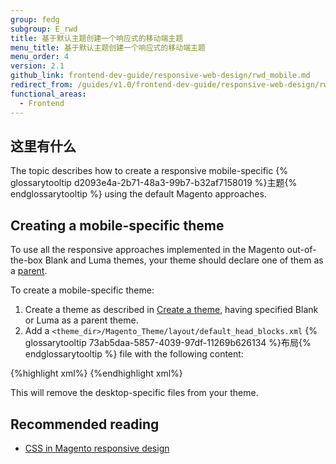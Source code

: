 ```yaml
---
group: fedg
subgroup: E_rwd
title: 基于默认主题创建一个响应式的移动端主题
menu_title: 基于默认主题创建一个响应式的移动端主题
menu_order: 4
version: 2.1
github_link: frontend-dev-guide/responsive-web-design/rwd_mobile.md
redirect_from: /guides/v1.0/frontend-dev-guide/responsive-web-design/rwd_mobile.html
functional_areas:
  - Frontend
---
```

<h2>这里有什么</h2>
The topic describes how to create a responsive mobile-specific {% glossarytooltip d2093e4a-2b71-48a3-99b7-b32af7158019 %}主题{% endglossarytooltip %} using the default Magento approaches. 

<h2>Creating a mobile-specific theme</h2>

To use all the responsive approaches implemented in the Magento out-of-the-box Blank and Luma themes, your theme should declare one of them as a <a href="{{ page.baseurl }}/frontend-dev-guide/themes/theme-inherit.html" target="_blank">parent</a>. 

To create a mobile-specific theme:

1. Create a theme as described in <a href="{{ page.baseurl }}/frontend-dev-guide/themes/theme-create.html" target="_blank">Create a theme</a>, having specified Blank or Luma as a parent theme.
2. Add a <code>&lt;theme_dir&gt;/Magento_Theme/layout/default_head_blocks.xml</code> {% glossarytooltip 73ab5daa-5857-4039-97df-11269b626134 %}布局{% endglossarytooltip %} file with the following content:

{%highlight xml%}
<page xmlns:xsi="http://www.w3.org/2001/XMLSchema-instance" xsi:noNamespaceSchemaLocation="urn:magento:framework:View/Layout/etc/page_configuration.xsd">
    <head>
        <remove src="css/styles-l.css" />
    </head>
</page>
{%endhighlight xml%}

This will remove the desktop-specific files from your theme.



<h2>Recommended reading</h2>
<ul>
<li><a href="{{ page.baseurl }}/frontend-dev-guide/responsive-web-design/rwd_css.html" target="_blank">CSS in Magento responsive design</a></li>
</ul>
